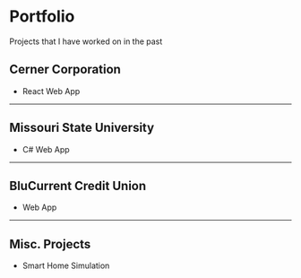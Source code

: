 # Portfolio
Projects that I have worked on in the past

## Cerner Corporation

- React Web App
---

## Missouri State University

- C# Web App
---

## BluCurrent Credit Union

- Web App
---

## Misc. Projects

- Smart Home Simulation
